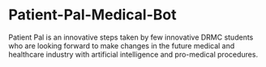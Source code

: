 # Patient-Pal-Medical-Bot
Patient Pal is an innovative steps taken by few innovative DRMC students who are looking forward to make changes in the future medical and healthcare industry with artificial intelligence and pro-medical procedures. 
